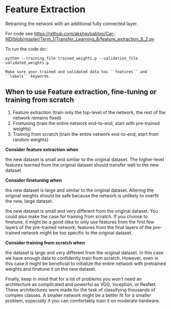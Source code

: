 Feature Extraction
==================

Retraining the network with an additional fully connected layer.

For code see https://github.com/akshaybabloo/Car-ND/blob/master/Term_1/Transfer_Learning_8/feature_extraction_8_2.py

To run the code do::

    python --training_file trained_weights.p --validation_file validated_weights.p

    Make sure your trained and validated data has ``features`` and ``labels`` keywords.

When to use Feature extraction, fine-tuning or training from scratch
--------------------------------------------------------------------

1. Feature extraction (train only the top-level of the network, the rest of the network remains fixed)
2. Finetuning (train the entire network end-to-end, start with pre-trained weights)
3. Training from scratch (train the entire network end-to-end, start from random weights)

**Consider feature extraction when**

the new dataset is small and similar to the original dataset. The higher-level features learned from the original dataset should transfer well to the new dataset.

**Consider finetuning when**

the new dataset is large and similar to the original dataset. Altering the original weights should be safe because the network is unlikely to overfit the new, large dataset.

the new dataset is small and very different from the original dataset. You could also make the case for training from scratch. If you choose to finetune, it might be a good idea to only use features from the first few layers of the pre-trained network; features from the final layers of the pre-trained network might be too specific to the original dataset.

**Consider training from scratch when**

the dataset is large and very different from the original dataset. In this case we have enough data to confidently train from scratch. However, even in this case it might be beneficial to initialize the entire network with pretrained weights and finetune it on the new dataset.

Finally, keep in mind that for a lot of problems you won't need an architecture as complicated and powerful as VGG, Inception, or ResNet. These architectures were made for the task of classifying thousands of complex classes. A smaller network might be a better fit for a smaller problem, especially if you can comfortably train it on moderate hardware.

